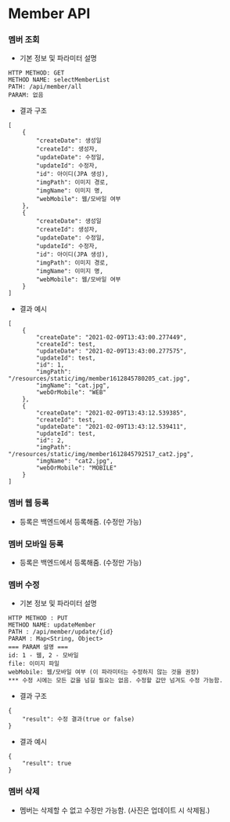 # Member API

### 멤버 조회
* 기본 정보 및 파라미터 설명
```
HTTP METHOD: GET
METHOD NAME: selectMemberList
PATH: /api/member/all
PARAM: 없음
```
* 결과 구조
```
[
    {
        "createDate": 생성일
        "createId": 생성자,
        "updateDate": 수정일,
        "updateId": 수정자,
        "id": 아이디(JPA 생성),
        "imgPath": 이미지 경로,
        "imgName": 이미지 명,
        "webMobile": 웹/모바일 여부
    },
    {
        "createDate": 생성일
        "createId": 생성자,
        "updateDate": 수정일,
        "updateId": 수정자,
        "id": 아이디(JPA 생성),
        "imgPath": 이미지 경로,
        "imgName": 이미지 명,
        "webMobile": 웹/모바일 여부
    }
]
```
* 결과 예시
```
[
    {
        "createDate": "2021-02-09T13:43:00.277449",
        "createId": test,
        "updateDate": "2021-02-09T13:43:00.277575",
        "updateId": test,
        "id": 1,
        "imgPath": "/resources/static/img/member1612845780205_cat.jpg",
        "imgName": "cat.jpg",
        "webOrMobile": "WEB"
    },
    {
        "createDate": "2021-02-09T13:43:12.539385",
        "createId": test,
        "updateDate": "2021-02-09T13:43:12.539411",
        "updateId": test,
        "id": 2,
        "imgPath": "/resources/static/img/member1612845792517_cat2.jpg",
        "imgName": "cat2.jpg",
        "webOrMobile": "MOBILE"
    }
]
```

### 멤버 웹 등록
* 등록은 백엔드에서 등록해줌. (수정만 가능)

### 멤버 모바일 등록
* 등록은 백엔드에서 등록해줌. (수정만 가능)

### 멤버 수정
* 기본 정보 및 파라미터 설명
```
HTTP METHOD : PUT
METHOD NAME: updateMember
PATH : /api/member/update/{id}
PARAM : Map<String, Object>
=== PARAM 설명 ===
id: 1 - 웹, 2 - 모바일
file: 이미지 파일
webMobile: 웹/모바일 여부 (이 파라미터는 수정하지 않는 것을 권장)
*** 수정 시에는 모든 값을 넘길 필요는 없음. 수정할 값만 넘겨도 수정 가능함.
```
* 결과 구조
```
{
    "result": 수정 결과(true or false)
}
```
* 결과 예시
```
{
    "result": true
}
```

### 멤버 삭제
* 멤버는 삭제할 수 없고 수정만 가능함. (사진은 업데이트 시 삭제됨.)
